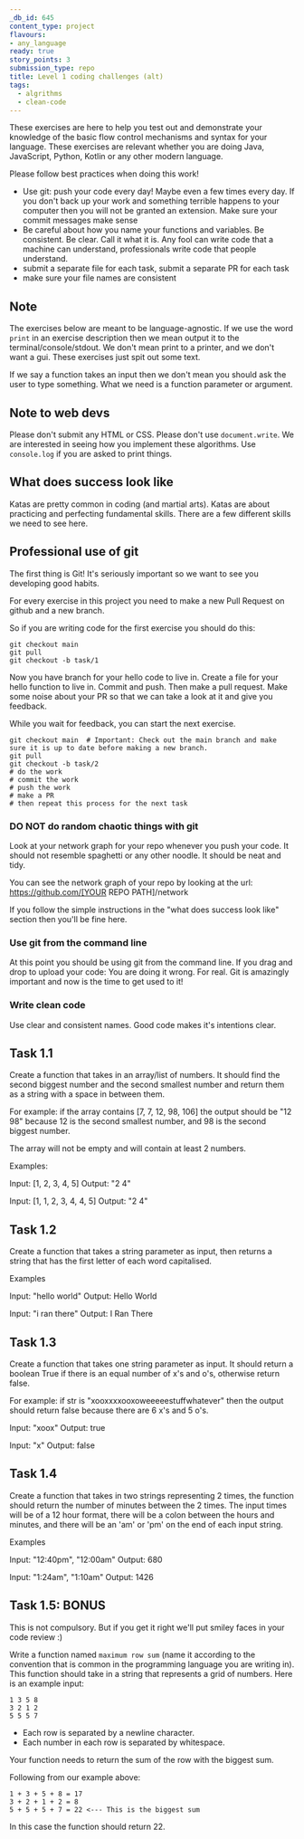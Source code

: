 ```yaml
---
_db_id: 645
content_type: project
flavours:
- any_language
ready: true
story_points: 3
submission_type: repo
title: Level 1 coding challenges (alt)
tags: 
  - algrithms 
  - clean-code
---
```


These exercises are here to help you test out and demonstrate your knowledge of the basic flow control mechanisms and syntax for your language. These exercises are relevant whether you are doing Java, JavaScript, Python, Kotlin or any other modern language.

Please follow best practices when doing this work!

- Use git: push your code every day! Maybe even a few times every day. If you don't back up your work and something terrible happens to your computer then you will not be granted an extension. Make sure your commit messages make sense
- Be careful about how you name your functions and variables. Be consistent. Be clear. Call it what it is. Any fool can write code that a machine can understand, professionals write code that people understand.
- submit a separate file for each task, submit a separate PR for each task
- make sure your file names are consistent

## Note

The exercises below are meant to be language-agnostic. If we use the word `print` in an exercise description then we mean output it to the terminal/console/stdout. We don't mean print to a printer, and we don't want a gui. These exercises just spit out some text.

If we say a function takes an input then we don't mean you should ask the user to type something. What we need is a function parameter or argument.

## Note to web devs

Please don't submit any HTML or CSS. Please don't use `document.write`. We are interested in seeing how you implement these algorithms. Use `console.log` if you are asked to print things.

## What does success look like

Katas are pretty common in coding (and martial arts). Katas are about practicing and perfecting fundamental skills. There are a few different skills we need to see here.

## Professional use of git

The first thing is Git! It's seriously important so we want to see you developing good habits.

For every exercise in this project you need to make a new Pull Request on github and a new branch.

So if you are writing code for the first exercise you should do this:

```
git checkout main
git pull
git checkout -b task/1
```

Now you have branch for your hello code to live in. Create a file for your hello function to live in. Commit and push. Then make a pull request. Make some noise about your PR so that we can take a look at it and give you feedback.

While you wait for feedback, you can start the next exercise.

```
git checkout main  # Important: Check out the main branch and make sure it is up to date before making a new branch.
git pull
git checkout -b task/2
# do the work
# commit the work
# push the work
# make a PR
# then repeat this process for the next task
```

### DO NOT do random chaotic things with git

Look at your network graph for your repo whenever you push your code. It should not resemble spaghetti or any other noodle. It should be neat and tidy.

You can see the network graph of your repo by looking at the url: https://github.com/[YOUR REPO PATH]/network

If you follow the simple instructions in the "what does success look like" section then you'll be fine here.

### Use git from the command line

At this point you should be using git from the command line. If you drag and drop to upload your code: You are doing it wrong. For real. Git is amazingly important and now is the time to get used to it!

### Write clean code

Use clear and consistent names. Good code makes it's intentions clear.

## Task 1.1

Create a function that takes in an array/list of numbers. It should find the second biggest number and the second smallest number and return them as a string with a space in between them.

For example: if the array contains [7, 7, 12, 98, 106] the output should be "12 98" because 12 is the second smallest number, and 98 is the second biggest number.

The array will not be empty and will contain at least 2 numbers.

Examples:

Input: [1, 2, 3, 4, 5]
Output: "2 4"

Input: [1, 1, 2, 3, 4, 4, 5]
Output: "2 4"

## Task 1.2

Create a function that takes a string parameter as input, then returns a string that has the first letter of each word capitalised.

Examples

Input: "hello world"
Output: Hello World

Input: "i ran there"
Output: I Ran There

## Task 1.3

Create a function that takes one string parameter as input. It should return a boolean True if there is an equal number of x's and o's, otherwise return false.

For example: if str is "xooxxxxooxoweeeeestuffwhatever" then the output should return false because there are 6 x's and 5 o's.

Input: "xoox"
Output: true

Input: "x"
Output: false

## Task 1.4

Create a function that takes in two strings representing 2 times, the function should return the number of minutes between the 2 times. The input times will be of a 12 hour format, there will be a colon between the hours and minutes, and there will be an 'am' or 'pm' on the end of each input string.

Examples

Input: "12:40pm", "12:00am"
Output: 680

Input: "1:24am", "1:10am"
Output: 1426

## Task 1.5: BONUS

This is not compulsory. But if you get it right we'll put smiley faces in your code review :)

Write a function named `maximum row sum` (name it according to the convention that is common in the programming language you are writing in). This function should take in a string that represents a grid of numbers. Here is an example input:

```[]
1 3 5 8
3 2 1 2
5 5 5 7
```

- Each row is separated by a newline character.
- Each number in each row is separated by whitespace.

Your function needs to return the sum of the row with the biggest sum.

Following from our example above:

```[]
1 + 3 + 5 + 8 = 17
3 + 2 + 1 + 2 = 8
5 + 5 + 5 + 7 = 22 <--- This is the biggest sum
```

In this case the function should return 22.
